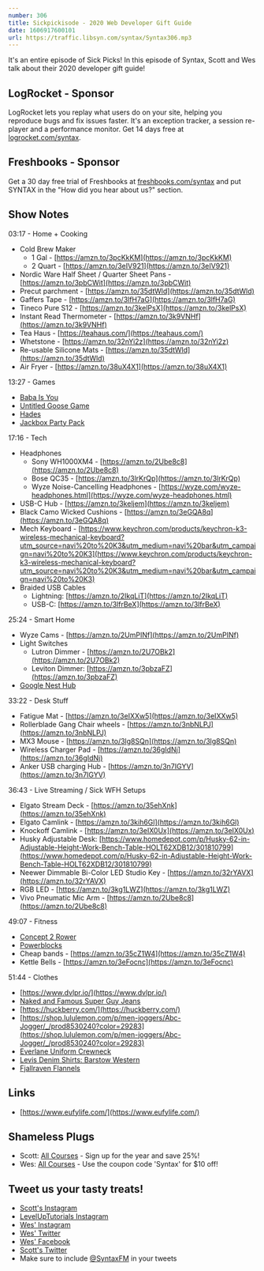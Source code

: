 ```yaml
---
number: 306
title: Sickpickisode - 2020 Web Developer Gift Guide
date: 1606917600101
url: https://traffic.libsyn.com/syntax/Syntax306.mp3
---
```


It's an entire episode of Sick Picks! In this episode of Syntax, Scott and Wes talk about their 2020 developer gift guide!

## LogRocket - Sponsor
LogRocket lets you replay what users do on your site, helping you reproduce bugs and fix issues faster. It's an exception tracker, a session re-player and a performance monitor. Get 14 days free at [logrocket.com/syntax](https://logrocket.com/syntax).

## Freshbooks - Sponsor
Get a 30 day free trial of Freshbooks at [freshbooks.com/syntax](https://freshbooks.com/syntax) and put SYNTAX in the "How did you hear about us?" section.

## Show Notes
03:17 - Home + Cooking
* Cold Brew Maker 
  * 1 Gal - [https://amzn.to/3pcKkKM](https://amzn.to/3pcKkKM)
  * 2 Quart - [https://amzn.to/3eIV921](https://amzn.to/3eIV921)
* Nordic Ware Half Sheet / Quarter Sheet Pans - [https://amzn.to/3pbCWit](https://amzn.to/3pbCWit)
* Precut parchment - [https://amzn.to/35dtWld](https://amzn.to/35dtWld)
* Gaffers Tape - [https://amzn.to/3lfH7aG](https://amzn.to/3lfH7aG)
* Tineco Pure S12 - [https://amzn.to/3kelPsX](https://amzn.to/3kelPsX)
* Instant Read Thermometer - [https://amzn.to/3k9VNHf](https://amzn.to/3k9VNHf)
* Tea Haus - [https://teahaus.com/](https://teahaus.com/)
* Whetstone - [https://amzn.to/32nYi2z](https://amzn.to/32nYi2z)
* Re-usable Silicone Mats - [https://amzn.to/35dtWld](https://amzn.to/35dtWld)
* Air Fryer - [https://amzn.to/38uX4X1](https://amzn.to/38uX4X1)

13:27 - Games
* [Baba Is You](https://store.steampowered.com/app/736260/Baba_Is_You/)
* [Untitled Goose Game](https://goose.game/)
* [Hades](https://www.supergiantgames.com/games/hades/)
* [Jackbox Party Pack](https://www.jackboxgames.com/party-pack/) 

17:16 - Tech
* Headphones
  * Sony WH1000XM4 - [https://amzn.to/2Ube8c8](https://amzn.to/2Ube8c8)
  * Bose QC35 - [https://amzn.to/3lrKrQp](https://amzn.to/3lrKrQp)
  * Wyze Noise-Cancelling Headphones - [https://wyze.com/wyze-headphones.html](https://wyze.com/wyze-headphones.html)
* USB-C Hub - [https://amzn.to/3keljem](https://amzn.to/3keljem)
* Black Camo Wicked Cushions - [https://amzn.to/3eGQA8q](https://amzn.to/3eGQA8q)
* Mech Keyboard - [https://www.keychron.com/products/keychron-k3-wireless-mechanical-keyboard?utm_source=navi%20to%20K3&utm_medium=navi%20bar&utm_campaign=navi%20to%20K3](https://www.keychron.com/products/keychron-k3-wireless-mechanical-keyboard?utm_source=navi%20to%20K3&utm_medium=navi%20bar&utm_campaign=navi%20to%20K3)
* Braided USB Cables
  * Lightning: [https://amzn.to/2IkqLiT](https://amzn.to/2IkqLiT)
  * USB-C:  [https://amzn.to/3lfrBeX](https://amzn.to/3lfrBeX)

25:24 - Smart Home
* Wyze Cams - [https://amzn.to/2UmPINf](https://amzn.to/2UmPINf)
* Light Switches
  * Lutron Dimmer - [https://amzn.to/2U7OBk2](https://amzn.to/2U7OBk2)
  * Leviton Dimmer: [https://amzn.to/3pbzaFZ](https://amzn.to/3pbzaFZ)
* [Google Nest Hub](https://store.google.com/us/product/google_nest_hub)

33:22 - Desk Stuff
* Fatigue Mat - [https://amzn.to/3eIXXw5](https://amzn.to/3eIXXw5)
* Rollerblade Gang Chair wheels - [https://amzn.to/3nbNLPJ](https://amzn.to/3nbNLPJ)
* MX3 Mouse - [https://amzn.to/3lg8SQn](https://amzn.to/3lg8SQn)
* Wireless Charger Pad - [https://amzn.to/36gIdNj](https://amzn.to/36gIdNj)
* Anker USB charging Hub - [https://amzn.to/3n7IGYV](https://amzn.to/3n7IGYV)

36:43 - Live Streaming / Sick WFH Setups
* Elgato Stream Deck - [https://amzn.to/35ehXnk](https://amzn.to/35ehXnk)
* Elgato Camlink - [https://amzn.to/3kih6Gl](https://amzn.to/3kih6Gl)
* Knockoff Camlink - [https://amzn.to/3eIX0Ux](https://amzn.to/3eIX0Ux)
* Husky Adjustable Desk: [https://www.homedepot.com/p/Husky-62-in-Adjustable-Height-Work-Bench-Table-HOLT62XDB12/301810799](https://www.homedepot.com/p/Husky-62-in-Adjustable-Height-Work-Bench-Table-HOLT62XDB12/301810799) 
* Neewer Dimmable Bi-Color LED Studio Key - [https://amzn.to/32rYAVX](https://amzn.to/32rYAVX)
* RGB LED - [https://amzn.to/3kg1LWZ](https://amzn.to/3kg1LWZ) 
* Vivo Pneumatic Mic Arm - [https://amzn.to/2Ube8c8](https://amzn.to/2Ube8c8)

49:07 - Fitness
* [Concept 2 Rower](https://www.roguefitness.com/black-concept-2-model-d-rower-pm5) 
* [Powerblocks](https://powerblock.com/)
* Cheap bands - [https://amzn.to/35cZ1W4](https://amzn.to/35cZ1W4)
* Kettle Bells - [https://amzn.to/3eFocnc](https://amzn.to/3eFocnc)

51:44 - Clothes
* [https://www.dvlpr.io/](https://www.dvlpr.io/)
* [Naked and Famous Super Guy Jeans](https://www.nakedandfamousdenim.com/)
* [https://huckberry.com/](https://huckberry.com/)
* [https://shop.lululemon.com/p/men-joggers/Abc-Jogger/_/prod8530240?color=29283](https://shop.lululemon.com/p/men-joggers/Abc-Jogger/_/prod8530240?color=29283)
* [Everlane Uniform Crewneck](https://www.everlane.com/)
* [Levis Denim Shirts: Barstow Western](https://www.levi.com/US/en_US/apparel/clothing/tops/barstow-western-shirt/p/658160116)
* [Fjallraven Flannels](https://fjallraven.ca/collections/flannel-shirts)

## Links
* [https://www.eufylife.com/](https://www.eufylife.com/)

## Shameless Plugs
* Scott: [All Courses](https://www.leveluptutorials.com/pro) - Sign up for the year and save 25%!
* Wes: [All Courses](https://wesbos.com/courses/) - Use the coupon code 'Syntax' for $10 off!

## Tweet us your tasty treats!
* [Scott's Instagram](https://www.instagram.com/stolinski/)
* [LevelUpTutorials Instagram](https://www.instagram.com/LevelUpTutorials/)
* [Wes' Instagram](https://www.instagram.com/wesbos/)
* [Wes' Twitter](https://twitter.com/wesbos)
* [Wes' Facebook](https://www.facebook.com/wesbos.developer)
* [Scott's Twitter](https://twitter.com/stolinski)
* Make sure to include [@SyntaxFM](https://twitter.com/SyntaxFM) in your tweets